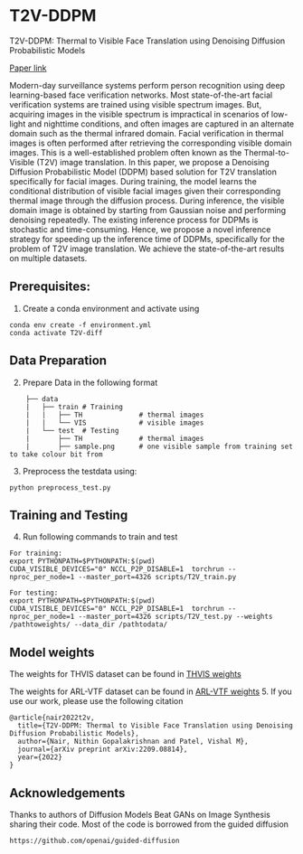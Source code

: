 # T2V-DDPM
T2V-DDPM: Thermal to Visible Face Translation using Denoising Diffusion Probabilistic Models

[Paper link](https://arxiv.org/pdf/2209.08814.pdf)

Modern-day surveillance systems perform person recognition using deep learning-based face verification networks. Most state-of-the-art facial verification systems are
trained using visible spectrum images. But, acquiring images in the visible spectrum is impractical in scenarios of low-light and nighttime conditions, and often images are captured in an alternate domain such as the thermal infrared domain. Facial verification in thermal images is often performed after retrieving the corresponding visible domain images. This is a well-established problem often known as the Thermal-to-Visible (T2V) image translation. In this paper, we propose a Denoising Diffusion Probabilistic Model (DDPM) based solution for T2V translation specifically for facial images. During training, the model learns the conditional distribution of visible facial images given their corresponding thermal image through the diffusion process. During inference, the visible domain image is obtained by starting from Gaussian noise and performing denoising repeatedly. The existing inference process for DDPMs is stochastic and time-consuming. Hence, we propose a novel inference strategy for speeding up the inference time of DDPMs, specifically for the problem of T2V image translation. We achieve the state-of-the-art results on multiple datasets. 

## Prerequisites:
1. Create a conda environment and activate using 
```
conda env create -f environment.yml
conda activate T2V-diff
```
## Data Preparation
2. Prepare Data in the following format
```
    ├── data 
    |   ├── train # Training  
    |   |   ├── TH              # thermal images 
    |   |   └── VIS             # visible images
    |   └── test  # Testing
    |       ├── TH              # thermal images 
    |       ├── sample.png      # one visible sample from training set to take colour bit from
```
3. Preprocess the testdata using:
```
python preprocess_test.py
```
## Training and Testing
4. Run following commands to train and test 
```
For training:
export PYTHONPATH=$PYTHONPATH:$(pwd)
CUDA_VISIBLE_DEVICES="0" NCCL_P2P_DISABLE=1  torchrun --nproc_per_node=1 --master_port=4326 scripts/T2V_train.py 

For testing:
export PYTHONPATH=$PYTHONPATH:$(pwd)
CUDA_VISIBLE_DEVICES="0" NCCL_P2P_DISABLE=1  torchrun --nproc_per_node=1 --master_port=4326 scripts/T2V_test.py --weights /pathtoweights/ --data_dir /pathtodata/
```
## Model weights
The weights for THVIS dataset can be found in [THVIS weights](https://www.dropbox.com/sh/dimitdov2uvy785/AACu-pniISP89kkvBZvQfD7na?dl=0)

The weights for ARL-VTF dataset can be found in [ARL-VTF weights](https://www.dropbox.com/sh/6ur7cuml3vnuffg/AAAVm32o2N6eRZbuEzahchxOa?dl=0)
5. If you use our work, please use the following citation
```
@article{nair2022t2v,
  title={T2V-DDPM: Thermal to Visible Face Translation using Denoising Diffusion Probabilistic Models},
  author={Nair, Nithin Gopalakrishnan and Patel, Vishal M},
  journal={arXiv preprint arXiv:2209.08814},
  year={2022}
}
```

## Acknowledgements
Thanks to authors of Diffusion Models Beat GANs on Image Synthesis sharing their code. Most of the code is borrowed from the guided diffusion
```
https://github.com/openai/guided-diffusion
```
